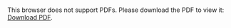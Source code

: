 

<object data="https://github.com/mariebissell/cv/raw/main/CurriculumVitae0903.pdf" type="application/pdf" width="700px" height="700px">
    <embed src="https://github.com/mariebissell/cv/raw/main/CurriculumVitae0903.pdf">
        <p>This browser does not support PDFs. Please download the PDF to view it: <a href="https://github.com/mariebissell/cv/raw/main/CurriculumVitae0903.pdf">Download PDF</a>.</p>
    </embed>
</object>

